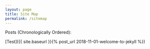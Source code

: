 ```yaml
---
layout: page
title: Site Map
permalink: /sitemap
---
```


Posts (Chronologically Ordered):

[Test]({{ site.baseurl }}{% post_url 2018-11-01-welcome-to-jekyll %})
